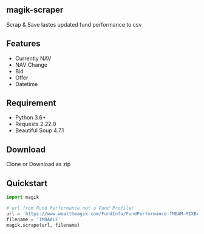 ## magik-scraper
Scrap & Save lastes updated fund performance to csv

## Features
* Currently NAV
* NAV Change
* Bid
* Offer
* Datetime

## Requirement
* Python 3.6+
* Requests 2.22.0
* Beautiful Soup 4.7.1

## Download
Clone or Download as zip

## Quickstart
```python
import magik

# url from Fund Performance not a Fund Profile!
url = 'https://www.wealthmagik.com/FundInfo/FundPerformance-TMBAM-MIXBAL-TMBAALF-กองทุนเปิดทหารไทยจัดทัพลงทุน%20ระยะยาว'
filename = 'TMBAALF'
magik.scrape(url, filename)
